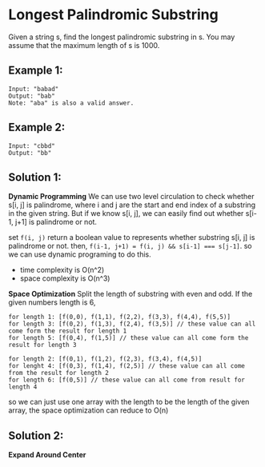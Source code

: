 # Longest Palindromic Substring

Given a string s, find the longest palindromic substring in s. You may assume that the maximum length of s is 1000.

## Example 1:

```
Input: "babad"
Output: "bab"
Note: "aba" is also a valid answer.
```

## Example 2:

```
Input: "cbbd"
Output: "bb"
```

## Solution 1:

**Dynamic Programming**
We can use two level circulation to check whether s[i, j] is palindrome, where i and j are the start and end index of a substring in the given string. But if we know s[i, j], we can easily find out whether s[i-1, j+1] is palindrome or not.

set `f(i, j)` return a boolean value to represents whether substring s[i, j] is palindrome or not.
then, `f(i-1, j+1) = f(i, j) && s[i-1] === s[j-1]`.
so we can use dynamic programing to do this.

- time complexity is O(n^2)
- space complexity is O(n^3)

**Space Optimization**
Split the length of substring with even and odd. If the given numbers length is 6,

```
for length 1: [f(0,0), f(1,1), f(2,2), f(3,3), f(4,4), f(5,5)]
for length 3: [f(0,2), f(1,3), f(2,4), f(3,5)] // these value can all come form the result for length 1
for length 5: [f(0,4), f(1,5)] // these value can all come form the result for length 3
```

```
for length 2: [f(0,1), f(1,2), f(2,3), f(3,4), f(4,5)]
for lenght 4: [f(0,3), f(1,4), f(2,5)] // these value can all come from the result for length 2
for length 6: [f(0,5)] // these value can all come from result for length 4
```

so we can just use one array with the length to be the length of the given array, the space optimization can reduce to O(n)

## Solution 2:

**Expand Around Center**
